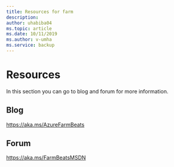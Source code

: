 ```yaml
---
title: Resources for farm
description:
author: uhabiba04
ms.topic: article
ms.date: 10/11/2019
ms.author: v-umha
ms.service: backup
---
```



# Resources

 In this section you can go to blog and forum for more information.

## Blog

https://aka.ms/AzureFarmBeats

## Forum

https://aka.ms/FarmBeatsMSDN
